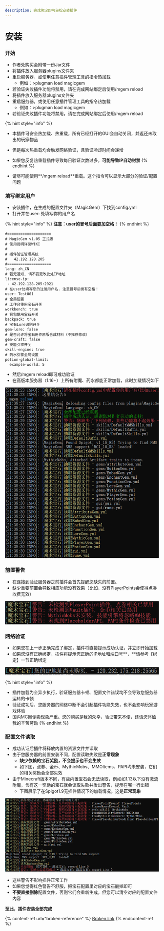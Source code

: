 ```yaml
---
description: 完成绑定即可轻松安装插件
---
```


# 安装

### 开始

* 作者处购买会附带一份Jar文件
* 将插件放入服务器plugins文件夹
* 重启服务器，或使用任意插件管理工具的指令热加载
  * 例如：>plugman load magicgem
* 若验证失败插件功能将禁用，请在完成网站绑定后使用/mgem reload
* 将插件放入服务器plugins文件夹
* 重启服务器，或使用任意插件管理工具的指令热加载
  * 例如：>plugman load magicgem
* 若验证失败插件功能将禁用，请在完成网站绑定后使用/mgem reload

{% hint style="info" %}
* 本插件可安全热加载、热重载，所有已经打开的GUI会自动关闭，并返还未取出的玩家物品
* 但是每次热重载均会触发网络验证，且验证冷却时间会递增
* 如果您反复热重载插件导致每日验证次数过多，**可能导致IP自动封禁**
{% endhint %}

* 请尽可能使用**/mgem reload**重载。这个指令可以显示大部分的验证/配置问题

### 填写绑定用户

* 安装插件，在生成的配置文件夹（MagicGem）下找到config.yml
* 打开并在user: 处填写你的用户名

{% hint style="info" %}
**注意：user的冒号后面要加空格**！
{% endhint %}

```
#====================
# MagicGem v1.05 正式版
# 使用说明详见WIKI
#
# 插件验证管理系统
#   42.192.128.205
#====================
lang: zh_CN
# 若无通知, 请不要更改此处IP地址
license-ip:
 - 42.192.128.205:2021
# 在user处填写您的注册用户名. 注意冒号后面有空格！
user: Test001
# 全局设置
# 工作台使用宝石开关
workbench: true
# 背包使用宝石开关
backpack: true
# 宝石Lore识别开关
gem-lore: false
# 是否允许将宝石用作原版合成材料（不推荐修改）
gem-craft: false
# 技能引擎开关
skill-engine: true
# 药水引擎全局设置
potion-global-limit:
  example-world: 5
```

* 然后/mgem reload即可成功验证
* 在高版本服务器（1.16+）上所有附魔、药水都能正常加载，此时加载情况如下

![](<../.gitbook/assets/image (31).png>)

### 前置警告

* 在连接到验证服务器之前插件会首先提醒您缺失的前置。
* 缺少重要前置会导致相应功能没有效果（比如，没有PlayerPoints会使得点券收费无效）

![](../.gitbook/assets/image.png)

### 网络验证

* 如果您在上一步正确完成了绑定，插件将直接提示成功认证，并立即开始加载
* 如果您没有正确绑定，插件将提示您正确的IP地址和端口号**，**请参考【绑定】一节正确绑定

![](<../.gitbook/assets/image (1).png>)

{% hint style="info" %}
* 插件加载为全异步执行，验证服务器卡顿、配置文件错误均不会导致您服务器运转的卡顿
* 验证成功后，您服务器的网络中断不会引起插件功能失效，也不会影响玩家游戏体验
* 国内MC圈倒卖现象严重。您的购买是我的荣幸，验证带来不便，还请您体恤我的辛苦劳动
{% endhint %}

### 配置文件读取

* 成功认证后插件将释放内置的资源文件并读取
* 由于您服务器的前置安装不同，配置读取失败是**正常现象**
  * **缺少依赖的宝石奖励，不会提示也不会生效**
  * 如下图，点券、金币、MythicMobs、MMOItems、PAPI均未安装，它们的相关奖励会全部失效
* 由于Minecraft版本不同，有些内置宝石会无法读取，例如如1.13以下没有激流附魔，含有这一奖励的宝石就会读取失败并发出警告，提示在哪一行出错
  * 下图展示了在Spigot1.9无插件情况下的加载情况。这是**正常现象**

![](<../.gitbook/assets/image (2).png>)

* 这些警告不影响插件正常工作
* 如果您觉得红色警告不舒服，把宝石配置里对应的宝石删掉即可
* **不要直接删除**配置文件，否则它们会重新生成，但您可以清空对应的配置文件内容

**至此，插件安装全部完成**

{% content-ref url="broken-reference" %}
[Broken link](broken-reference)
{% endcontent-ref %}
